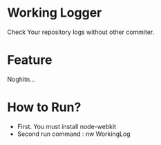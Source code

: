 # Working Logger
Check Your repository logs without other commiter.

# Feature
Noghitn...

# How to Run?
- First. You must install node-webkit
- Second run command : nw WorkingLog
